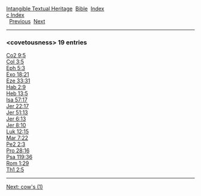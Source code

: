 [Intangible Textual Heritage](../../index)  [Bible](../index) 
[Index](index)   
[c Index](_c_)  
  [Previous](c02664)  [Next](c02666) 

------------------------------------------------------------------------

### &lt;covetousness&gt; 19 entries

[Co2 9:5](../kjv/co2009.htm#005)  
[Col 3:5](../kjv/col003.htm#005)  
[Eph 5:3](../kjv/eph005.htm#003)  
[Exo 18:21](../kjv/exo018.htm#021)  
[Eze 33:31](../kjv/eze033.htm#031)  
[Hab 2:9](../kjv/hab002.htm#009)  
[Heb 13:5](../kjv/heb013.htm#005)  
[Isa 57:17](../kjv/isa057.htm#017)  
[Jer 22:17](../kjv/jer022.htm#017)  
[Jer 51:13](../kjv/jer051.htm#013)  
[Jer 6:13](../kjv/jer006.htm#013)  
[Jer 8:10](../kjv/jer008.htm#010)  
[Luk 12:15](../kjv/luk012.htm#015)  
[Mar 7:22](../kjv/mar007.htm#022)  
[Pe2 2:3](../kjv/pe2002.htm#003)  
[Pro 28:16](../kjv/pro028.htm#016)  
[Psa 119:36](../kjv/psa119.htm#036)  
[Rom 1:29](../kjv/rom001.htm#029)  
[Th1 2:5](../kjv/th1002.htm#005)  

------------------------------------------------------------------------

[Next: cow's (1)](c02666)
